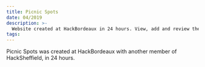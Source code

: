 ```yaml
---
title: Picnic Spots
date: 04/2019
description: >-
  Website created at HackBordeaux in 24 hours. View, add and review the best places to eat your tuna sweetcorn sandwiches.
tags:
---
```


Picnic Spots was created at HackBordeaux with another member of HackSheffield, in 24 hours.